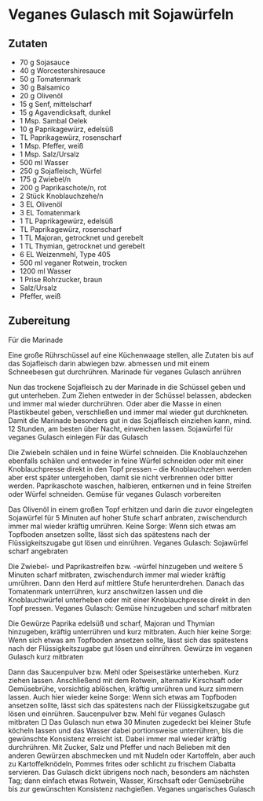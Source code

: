 # Veganes Gulasch mit Sojawürfeln

## Zutaten

- 70 g Sojasauce
- 40 g Worcestershiresauce
- 50 g Tomatenmark
- 30 g Balsamico
- 20 g Olivenöl
- 15 g Senf, mittelscharf
- 15 g Agavendicksaft, dunkel
- 1 Msp. Sambal Oelek
- 10 g Paprikagewürz, edelsüß
- TL Paprikagewürz, rosenscharf
- 1 Msp. Pfeffer, weiß
- 1 Msp. Salz/Ursalz
- 500 ml Wasser
- 250 g Sojafleisch, Würfel
- 175 g Zwiebel/n
- 200 g Paprikaschote/n, rot
- 2 Stück Knoblauchzehe/n
- 3 EL Olivenöl
- 3 EL Tomatenmark
- 1 TL Paprikagewürz, edelsüß
- TL Paprikagewürz, rosenscharf
- 1 TL Majoran, getrocknet und gerebelt
- 1 TL Thymian, getrocknet und gerebelt
- 6 EL Weizenmehl, Type 405
- 500 ml veganer Rotwein, trocken
- 1200 ml Wasser
- 1 Prise Rohrzucker, braun
- Salz/Ursalz
- Pfeffer, weiß

## Zubereitung

Für die Marinade

Eine große Rührschüssel auf eine Küchenwaage stellen, alle Zutaten bis auf das Sojafleisch darin abwiegen bzw. abmessen und mit einem Schneebesen gut durchrühren.
Marinade für veganes Gulasch anrühren

Nun das trockene Sojafleisch zu der Marinade in die Schüssel geben und gut unterheben. Zum Ziehen entweder in der Schüssel belassen, abdecken und immer mal wieder durchrühren. Oder aber die Masse in einen Plastikbeutel geben, verschließen und immer mal wieder gut durchkneten. Damit die Marinade besonders gut in das Sojafleisch einziehen kann, mind. 12 Stunden, am besten über Nacht, einweichen lassen.
Sojawürfel für veganes Gulasch einlegen
Für das Gulasch

Die Zwiebeln schälen und in feine Würfel schneiden. Die Knoblauchzehen ebenfalls schälen und entweder in feine Würfel schneiden oder mit einer Knoblauchpresse direkt in den Topf pressen – die Knoblauchzehen werden aber erst später untergehoben, damit sie nicht verbrennen oder bitter werden. Paprikaschote waschen, halbieren, entkernen und in feine Streifen oder Würfel schneiden.
Gemüse für veganes Gulasch vorbereiten

Das Olivenöl in einem großen Topf erhitzen und darin die zuvor eingelegten Sojawürfel für 5 Minuten auf hoher Stufe scharf anbraten, zwischendurch immer mal wieder kräftig umrühren. Keine Sorge: Wenn sich etwas am Topfboden ansetzen sollte, lässt sich das spätestens nach der Flüssigkeitszugabe gut lösen und einrühren.
Veganes Gulasch: Sojawürfel scharf angebraten

Die Zwiebel- und Paprikastreifen bzw. -würfel hinzugeben und weitere 5 Minuten scharf mitbraten, zwischendurch immer mal wieder kräftig umrühren. Dann den Herd auf mittlere Stufe herunterdrehen. Danach das Tomatenmark unterrühren, kurz anschwitzen lassen und die Knoblauchwürfel unterheben oder mit einer Knoblauchpresse direkt in den Topf pressen.
Veganes Gulasch: Gemüse hinzugeben und scharf mitbraten

Die Gewürze Paprika edelsüß und scharf, Majoran und Thymian hinzugeben, kräftig unterrühren und kurz mitbraten. Auch hier keine Sorge: Wenn sich etwas am Topfboden ansetzen sollte, lässt sich das spätestens nach der Flüssigkeitszugabe gut lösen und einrühren.
Gewürze im veganen Gulasch kurz mitbraten

Dann das Saucenpulver bzw. Mehl oder Speisestärke unterheben. Kurz ziehen lassen. Anschließend mit dem Rotwein, alternativ Kirschsaft oder Gemüsebrühe, vorsichtig ablöschen, kräftig umrühren und kurz simmern lassen. Auch hier wieder keine Sorge: Wenn sich etwas am Topfboden ansetzen sollte, lässt sich das spätestens nach der Flüssigkeitszugabe gut lösen und einrühren.
Saucenpulver bzw. Mehl für veganes Gulasch mitbraten
▢
Das Gulasch nun etwa 30 Minuten zugedeckt bei kleiner Stufe köcheln lassen und das Wasser dabei portionsweise unterrühren, bis die gewünschte Konsistenz erreicht ist. Dabei immer mal wieder kräftig durchrühren. Mit Zucker, Salz und Pfeffer und nach Belieben mit den anderen Gewürzen abschmecken und mit Nudeln oder Kartoffeln, aber auch zu Kartoffelknödeln, Pommes frites oder schlicht zu frischem Ciabatta servieren. Das Gulasch dickt übrigens noch nach, besonders am nächsten Tag; dann einfach etwas Rotwein, Wasser, Kirschsaft oder Gemüsebrühe bis zur gewünschten Konsistenz nachgießen.
Veganes ungarisches Gulasch
